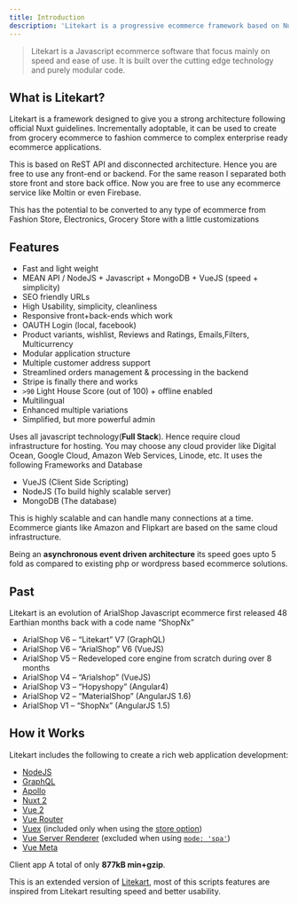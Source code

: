 ```yaml
---
title: Introduction
description: 'Litekart is a progressive ecommerce framework based on Nuxt, Vue, Node, Mongo, GraphQl to create modern web applications.'
---
```


> Litekart is a Javascript ecommerce software that focus mainly on speed and ease of use. It is built over the cutting edge technology and purely modular code.

## What is Litekart?

Litekart is a framework designed to give you a strong architecture following official Nuxt guidelines. Incrementally adoptable, it can be used to create from grocery ecommerce to fashion commerce to complex enterprise ready ecommerce applications.

This is based on ReST API and disconnected architecture. Hence you are free to use any front-end or backend. For the same reason I separated both store front and store back office. Now you are free to use any ecommerce service like Moltin or even Firebase.

This has the potential to be converted to any type of ecommerce from Fashion Store, Electronics, Grocery Store with a little customizations

## Features

- Fast and light weight
- MEAN API / NodeJS + Javascript + MongoDB + VueJS (speed + simplicity)
- SEO friendly URLs
- High Usability, simplicity, cleanliness
- Responsive front+back-ends which work
- OAUTH Login (local, facebook)
- Product variants, wishlist, Reviews and Ratings, Emails,Filters, Multicurrency
- Modular application structure
- Multiple customer address support
- Streamlined orders management & processing in the backend
- Stripe is finally there and works
- `>90` Light House Score (out of 100) + offline enabled
- Multilingual
- Enhanced multiple variations
- Simplified, but more powerful admin

Uses all javascript technology(**Full Stack**). Hence require cloud infrastructure for hosting. You may choose any cloud provider like Digital Ocean, Google Cloud, Amazon Web Services, Linode, etc. It uses the following Frameworks and Database

- VueJS (Client Side Scripting)
- NodeJS (To build highly scalable server)
- MongoDB (The database)

This is highly scalable and can handle many connections at a time. Ecommerce giants like Amazon and Flipkart are based on the same cloud infrastructure.

Being an **asynchronous event driven architecture** its speed goes upto 5 fold as compared to existing php or wordpress based ecommerce solutions.

## Past

Litekart is an evolution of ArialShop Javascript ecommerce first released 48 Earthian months back with a code name “ShopNx”

- ArialShop V6 – “Litekart” V7 (GraphQL)
- ArialShop V6 – “ArialShop” V6 (VueJS)
- ArialShop V5 – Redeveloped core engine from scratch during over 8 months
- ArialShop V4 – “Arialshop” (VueJS)
- ArialShop V3 – “Hopyshopy” (Angular4)
- ArialShop V2 – “MaterialShop” (AngularJS 1.6)
- ArialShop V1 – “ShopNx” (AngularJS 1.5)

## How it Works

Litekart includes the following to create a rich web application development:

- [NodeJS](https://nodejs.org/)
- [GraphQL](https://graphql.org/)
- [Apollo](https://apollographql.com/)
- [Nuxt 2](https://nuxtjs.org/)
- [Vue 2](https://vuejs.org/)
- [Vue Router](https://router.vuejs.org/en/)
- [Vuex](https://vuex.vuejs.org/en/) (included only when using the [store option](/guide/vuex-store))
- [Vue Server Renderer](https://ssr.vuejs.org/en/) (excluded when using [`mode: 'spa'`](/api/configuration-mode))
- [Vue Meta](https://github.com/nuxt/vue-meta)

Client app A total of only **877kB min+gzip**.

<div class="Alert">

This is an extended version of [Litekart](https://www.litekart.in/), most of this scripts features are inspired from Litekart resulting speed and better usability.

</div>
